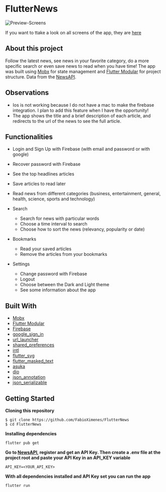 # FlutterNews

![Preview-Screens](https://github.com/FabioXimenes/flutter_news_temp/blob/final_improvements/screenshots.png)

If you want to ttake a look on all screens of the app, they are [here](https://drive.google.com/drive/folders/1UCxfFbTSY_T_mFE2g1D9iFBh7_jmZrDu?usp=sharing)

## About this project

Follow the latest news, see news in your favorite category, do a more specific search or even save news to read when you have time! The app was built using [Mobx](https://github.com/mobxjs/mobx.dart) for state management and [Flutter Modular](https://github.com/Flutterando/modular) for project structure. Data from the [NewsAPI](https://newsapi.org/).

## Observations

- Ios is not working because I do not have a mac to make the firebase integration. I plan to add this feature when I have the opportunity!
- The app shows the title and a brief description of each article, and redirects to the url of the news to see the full article.

## Functionalities

- Login and Sign Up with Firebase (with email and password or with google)

- Recover password with Firebase

- See the top headlines articles

- Save articles to read later

- Read news from different categories (business, entertainment, general, health, science, sports and technology)

- Search
  - Search for news with particular words
  - Choose a time interval to search
  - Choose how to sort the news (relevancy, popularity or date)

- Bookmarks
  - Read your saved articles
  - Remove the articles from your bookmarks

- Settings
  - Change password with Firebase
  - Logout
  - Choose between the Dark and Light theme
  - See some information about the app 

## Built With

- [Mobx](https://pub.dev/packages/flutter_mobx)
- [Flutter Modular](https://pub.dev/packages/flutter_modular)
- [Firebase](https://firebase.google.com/?hl=pt-br)
- [google_sign_in](https://pub.dev/packages/google_sign_in)
- [url_launcher](https://pub.dev/packages/url_launcher)
- [shared_preferences](https://pub.dev/packages/shared_preferences)
- [intl](https://pub.dev/packages/intl)
- [flutter_svg](https://pub.dev/packages/flutter_svg)
- [flutter_masked_text](https://pub.dev/packages/flutter_masked_text)
- [asuka](https://pub.dev/packages/asuka)
- [dio](https://pub.dev/packages/dio)
- [json_annotation](https://pub.dev/packages/json_annotation)
- [json_serializable](https://pub.dev/packages/json_serializable)


## Getting Started

**Cloning this repository**
```
$ git clone https://github.com/FabioXimenes/FlutterNews
$ cd FlutterNews
```
**Installing dependencies**
```
flutter pub get
```

**Go to [NewsAPI](https://newsapi.org/register), register and get an API Key. Then create a .env file at the project root and paste your API Key in an API_KEY variable**
```
API_KEY=<YOUR_API_KEY>
```

**With all dependencies installed and API Key set you can run the app**
```
flutter run
```
